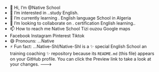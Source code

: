 - 👋 Hi, I’m @Native School
- 👀 I’m interested in ..study English.
- 🌱 I’m currently learning . English language School in Algeria 
- 💞️ I’m looking to collaborate on . certification English learning..
- 📫 How to reach me Native School Tizi ouzou Google maps
- Facebook Instagram Pinterest Tiktok 
- 😄 Pronouns: ...Native 
- ⚡ Fun fact: ...Native-Shl/Native-Shl is a ✨ special English School an training coaching ✨ repository because its `README.md` (this file) appears on your GitHub profile.
You can click the Preview link to take a look at your changes.
--->

<!---

